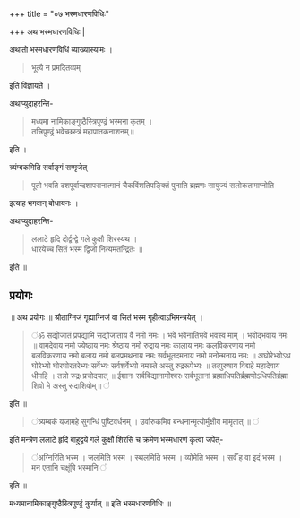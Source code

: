 +++
title = "०७ भस्मधारणविधिः"

+++
अथ भस्मधारणविधिः |   

अथातो भस्मधारणविधिं व्याख्यास्यामः ।  

> भूत्यै न प्रमदितव्यम् 

इति विज्ञायते ।  

अथाप्युदाहरन्ति- 

> मध्यमा नामिकाङ्गुष्ठैस्त्रिपुण्ढ्रं भस्मना कृतम् ।  
तत्त्रिपुण्ढ्रं भवेच्छस्त्रं महापातकनाशनम्॥  


इति ।  

त्र्यंम्बकमिति सर्वाङ्गं सम्मृजेत्  

> पूतो भवति दशपूर्वान्दशापरानात्मानं चैकविंशतिपङ्क्तिं पुनाति ब्रह्मणः सायुज्यं सलोकतामाप्नोति  


इत्याह भगवान् बोधायनः । 

अथाप्युदाहरन्ति- 

> ललाटे हृदि दोर्द्वन्द्वे गले कुक्षौ शिरस्यथ ।  
धारयेच्च सितं भस्म द्विजो नित्यमतन्द्रितः ॥


इति ॥  


## प्रयोगः
॥ अथ प्रयोगः ॥ श्रौताग्निजं गृह्याग्निजं वा सितं भस्म गृहीत्वाऽभिमन्त्रयेत् । 

>  ॑ॐ सद्योजातं प्रपद्यामि सद्योजाताय वै नमो नमः । भवे भवेनातिभवे भवस्व माम् । भवोद्भवाय नमः ॥ वामदेवाय नमो ज्येष्ठाय नमः श्रेष्ठाय नमो रुद्राय नमः कालाय नमः कलविकरणाय नमो बलविकरणाय नमो बलाय नमो बलप्रमथनाय नमः सर्वभूतदमनाय नमो मनोन्मनाय नमः ॥ अघोरेभ्योऽथ घोरेभ्यो घोरघोरतरेभ्यः सर्वेभ्यः सर्वशर्वेभ्यो नमस्ते अस्तु रुद्ररूपेभ्यः ॥ तत्पुरुषाय विद्महे महादेवाय धीमहि । तन्नो रुद्रः प्रचोदयात् ॥ ईशानः सर्वविद्यानामीश्वरः सर्वभूतानां ब्रह्माधिपतिर्ब्रह्मणोऽधिपतिर्ब्रह्मा शिवो मे अस्तु सदाशिवोम्॥ ॑   

इति ॥  

>  ॑त्र्यम्बकं यजामहे सुगन्धिं पुष्टिवर्धनम् । 
उर्वारुकमिव बन्धनान्मृत्योर्मुक्षीय मामृतात् ॥ ॑   


इति मन्त्रेण ललाटे हृदि बाहुद्वये गले कुक्षौ शिरसि च क्रमेण भस्मधारणं कृत्वा जपेत्-  


>  ॑अग्निरिति भस्म । जलमिति भस्म । स्थलमिति भस्म । व्योमेति भस्म । सर्वँ ह वा इदं भस्म । मन एतानि चक्षूंषि भस्मानि ॑    


इति ॥ 

मध्यमानामिकाङ्गुष्ठैस्त्रिपुण्ढ्रं कुर्यात् ॥ इति भस्मधारणविधिः ॥
